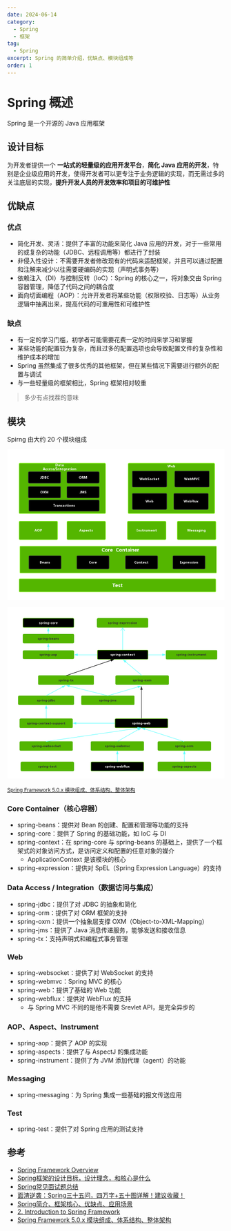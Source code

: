 ```yaml
---
date: 2024-06-14
category:
  - Spring
  - 框架
tag:
  - Spring
excerpt: Spring 的简单介绍，优缺点、模块组成等
order: 1
---
```


# Spring 概述

Spring 是一个开源的 Java 应用框架

## 设计目标

为开发者提供一个 **一站式的轻量级的应用开发平台**，**简化 Java 应用的开发**，特别是企业级应用的开发，使得开发者可以更专注于业务逻辑的实现，而无需过多的关注底层的实现，**提升开发人员的开发效率和项目的可维护性**

## 优缺点

### 优点

- 简化开发、灵活：提供了丰富的功能来简化 Java 应用的开发，对于一些常用的或复杂的功能（JDBC、远程调用等）都进行了封装
- 非侵入性设计：不需要开发者修改现有的代码来适配框架，并且可以通过配置和注解来减少以往需要硬编码的实现（声明式事务等）
- 依赖注入（DI）与控制反转（IoC）：Spring 的核心之一，将对象交由 Spring 容器管理，降低了代码之间的耦合度
- 面向切面编程（AOP）：允许开发者将某些功能（权限校验、日志等）从业务逻辑中抽离出来，提高代码的可重用性和可维护性

### 缺点

- 有一定的学习门槛，初学者可能需要花费一定的时间来学习和掌握
- 某些功能的配置较为复杂，而且过多的配置选项也会导致配置文件的复杂性和维护成本的增加
- Spring 虽然集成了很多优秀的其他框架，但在某些情况下需要进行额外的配置与调试
- 与一些轻量级的框架相比，Spring 框架相对较重

> 多少有点找茬的意味

## 模块

Spirng 由大约 20 个模块组成

![](./md.assets/modules.png)

![](./md.assets/modules_relation.png)

<small>[Spring Framework 5.0.x 模块组成、体系结构、整体架构](https://blog.jacian.com/2020/09/03/8639a326bbf8/)</small>

### Core Container（核心容器）

- spring-beans：提供对 Bean 的创建、配置和管理等功能的支持
- spring-core：提供了 Spring 的基础功能，如 IoC 与 DI
- spring-context：在 spring-core 与 spring-beans 的基础上，提供了一个框架式的对象访问方式，是访问定义和配置的任意对象的媒介
  - ApplicationContext 是该模块的核心
- spring-expression：提供对 SpEL（Spring Expression Language）的支持

### Data Access / Integration（数据访问与集成）

- spring-jdbc：提供了对 JDBC 的抽象和简化
- spring-orm：提供了对 ORM 框架的支持
- spring-oxm：提供一个抽象层支撑 OXM（Object-to-XML-Mapping）
- spring-jms：提供了 Java 消息传递服务，能够发送和接收信息
- spring-tx：支持声明式和编程式事务管理

### Web

- spring-websocket：提供了对 WebSocket 的支持
- spring-webmvc：Spring MVC 的核心
- spring-web：提供了基础的 Web 功能
- spring-webflux：提供对 WebFlux 的支持
  - 与 Spring MVC 不同的是他不需要 Srevlet API，是完全异步的

### AOP、Aspect、Instrument

- spring-aop：提供了 AOP 的实现
- spring-aspects：提供了与 AspectJ 的集成功能
- spring-instrument：提供了为 JVM 添加代理（agent）的功能

### Messaging

- spring-messaging：为 Spring 集成一些基础的报文传送应用

### Test

- spring-test：提供了对 Spring 应用的测试支持

## 参考

- [Spring Framework Overview](https://docs.spring.io/spring-framework/reference/overview.html)
- [Spring框架的设计目标，设计理念，和核心是什么](https://blog.csdn.net/m0_59902592/article/details/128162180)
- [Spring常见面试题总结](https://javaguide.cn/system-design/framework/spring/spring-knowledge-and-questions-summary.html)
- [面渣逆袭：Spring三十五问，四万字+五十图详解！建议收藏！](https://mp.weixin.qq.com/s/Y17S85ntHm_MLTZMJdtjQQ)
- [Spring简介、框架核心、优缺点、应用场景](https://blog.csdn.net/ThinkWon/article/details/102810748)
- [2. Introduction to Spring Framework](https://docs.spring.io/spring-framework/docs/4.0.x/spring-framework-reference/html/overview.html)
- [Spring Framework 5.0.x 模块组成、体系结构、整体架构](https://blog.jacian.com/2020/09/03/8639a326bbf8/)
